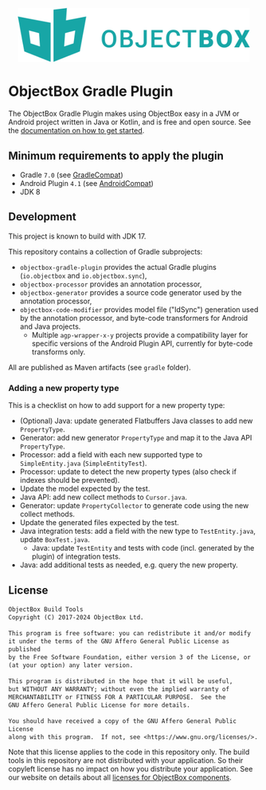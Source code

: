 <p align="center"><picture><img width="466" src="./images/objectbox-logo.png" alt="ObjectBox"></picture></p>

# ObjectBox Gradle Plugin
                            
The ObjectBox Gradle Plugin makes using ObjectBox easy in a JVM or Android project written in Java or Kotlin, 
and is free and open source. See the [documentation on how to get started](https://docs.objectbox.io/getting-started).

## Minimum requirements to apply the plugin

- Gradle `7.0` (see [GradleCompat](objectbox-gradle-plugin/src/main/kotlin/io/objectbox/gradle/util/GradleCompat.kt))
- Android Plugin `4.1` (see [AndroidCompat](objectbox-gradle-plugin/src/main/kotlin/io/objectbox/gradle/util/AndroidCompat.kt))
- JDK 8

## Development

This project is known to build with JDK 17.

This repository contains a collection of Gradle subprojects:
- `objectbox-gradle-plugin` provides the actual Gradle plugins (`io.objectbox` and `io.objectbox.sync`),
- `objectbox-processor` provides an annotation processor,
- `objectbox-generator` provides a source code generator used by the annotation processor,
- `objectbox-code-modifier` provides model file ("IdSync") generation used by the annotation processor,
  and byte-code transformers for Android and Java projects.
  - Multiple `agp-wrapper-x-y` projects provide a compatibility layer for specific versions
    of the Android Plugin API, currently for byte-code transforms only.

All are published as Maven artifacts (see `gradle` folder).
                                                
### Adding a new property type

This is a checklist on how to add support for a new property type:

-  (Optional) Java: update generated Flatbuffers Java classes to add new `PropertyType`.
-  Generator: add new generator `PropertyType` and map it to the Java API `PropertyType`.
-  Processor: add a field with each new supported type to `SimpleEntity.java` (`SimpleEntityTest`).
-  Processor: update to detect the new property types (also check if indexes should be prevented).
  - Update the model expected by the test.
-  Java API: add new collect methods to `Cursor.java`.
-  Generator: update `PropertyCollector` to generate code using the new collect methods.
  - Update the generated files expected by the test.
- Java integration tests: add a field with the new type to `TestEntity.java`, update `BoxTest.java`.
  - Java: update `TestEntity` and tests with code (incl. generated by the plugin) of integration tests.
- Java: add additional tests as needed, e.g. query the new property.
                     
## License

    ObjectBox Build Tools
    Copyright (C) 2017-2024 ObjectBox Ltd.
    
    This program is free software: you can redistribute it and/or modify
    it under the terms of the GNU Affero General Public License as published
    by the Free Software Foundation, either version 3 of the License, or
    (at your option) any later version.
    
    This program is distributed in the hope that it will be useful,
    but WITHOUT ANY WARRANTY; without even the implied warranty of
    MERCHANTABILITY or FITNESS FOR A PARTICULAR PURPOSE.  See the
    GNU Affero General Public License for more details.
    
    You should have received a copy of the GNU Affero General Public License
    along with this program.  If not, see <https://www.gnu.org/licenses/>.

Note that this license applies to the code in this repository only.
The build tools in this repository are not distributed with your application.
So their copyleft license has no impact on how you distribute your application.
See our website on details about all [licenses for ObjectBox components](https://objectbox.io/faq/#license-pricing).
